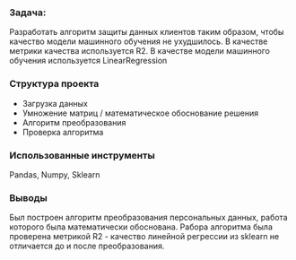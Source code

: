 ### Задача:
Разработать алгоритм защиты данных клиентов таким образом, чтобы качество модели машинного обучения не ухудшилось.
В качестве метрики качества используется R2. В качестве модели машинного обучения используется LinearRegression

### Структура проекта
* Загрузка данных
* Умножение матриц / математическое обоснование решения
* Алгоритм преобразования
* Проверка алгоритма

### Использованные инструменты
Pandas, Numpy, Sklearn

### Выводы
Был построен алгоритм преобразования персональных данных, работа которого была математически обоснована.
Рабора алгоритма была проверена метрикой R2 - качество линейной регрессии из sklearn не отличается до и после преобразования.